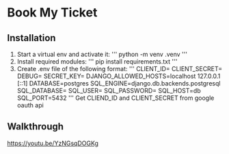 # Book My Ticket
## Installation
1. Start a virtual env and activate it:
'''
python -m venv .venv
'''
2. Install required modules:
'''
pip install requirements.txt
'''
3. Create .env file of the following format:
'''
CLIENT_ID=
CLIENT_SECRET=
DEBUG=
SECRET_KEY=
DJANGO_ALLOWED_HOSTS=localhost 127.0.0.1 [::1]
DATABASE=postgres
SQL_ENGINE=django.db.backends.postgresql
SQL_DATABASE=
SQL_USER=
SQL_PASSWORD=
SQL_HOST=db
SQL_PORT=5432
'''
Get CLIEND_ID and CLIENT_SECRET from google oauth api

## Walkthrough
https://youtu.be/YzNGsqDOGKg